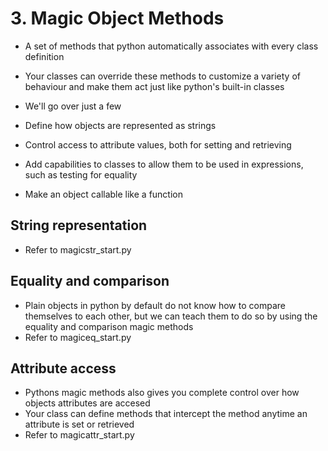 # 3. Magic Object Methods
- A set of methods that python automatically associates with
every class definition
- Your classes can override these methods to customize a variety 
  of behaviour and make them act just like python's built-in classes
  
- We'll go over just a few
- Define how objects are represented as strings
- Control access to attribute values, both for setting and retrieving
- Add capabilities to classes to allow them to be used in expressions, such as testing for equality
- Make an object callable like a function

## String representation
- Refer to magicstr_start.py

## Equality and comparison
- Plain objects in python by default do not know how to compare themselves to each other, but we can teach them
to do so by using the equality and comparison magic methods
- Refer to magiceq_start.py

## Attribute access
- Pythons magic methods also gives you complete control over how objects attributes are accesed
- Your class can define methods that intercept the method anytime an attribute is set or retrieved
- Refer to magicattr_start.py